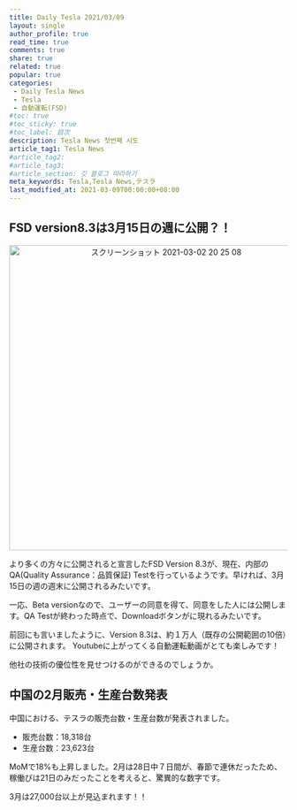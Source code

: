```yaml
---
title: Daily Tesla 2021/03/09
layout: single
author_profile: true
read_time: true
comments: true
share: true
related: true
popular: true
categories:
 - Daily Tesla News
 - Tesla
 - 自動運転(FSD)
#toc: true
#toc_sticky: true
#toc_label: 目次
description: Tesla News 첫번째 시도
article_tag1: Tesla News
#article_tag2:
#article_tag3:
#article_section: 깃 블로그 따라하기
meta_keywords: Tesla,Tesla News,テスラ
last_modified_at: 2021-03-09T00:00:00+08:00
---
```


## FSD version8.3は3月15日の週に公開？！

<center><img width="552" alt="スクリーンショット 2021-03-02 20 25 08" src="https://user-images.githubusercontent.com/78955983/110470435-2eda6a00-811e-11eb-9466-6a1ed91a9280.png"></center>

より多くの方々に公開されると宣言したFSD Version 8.3が、現在、内部のQA(Quality Assurance：品質保証) Testを行っているようです。早ければ、3月15日の週の週末に公開されるみたいです。

一応、Beta versionなので、ユーザーの同意を得て、同意をした人には公開します。QA Testが終わった時点で、Downloadボタンがに現れるみたいです。

前回にも言いましたように、Version 8.3は、約１万人（既存の公開範囲の10倍）に公開されます。
Youtubeに上がってくる自動運転動画がとても楽しみです！

他社の技術の優位性を見せつけるのができるのでしょうか。

## 中国の2月販売・生産台数発表

中国における、テスラの販売台数・生産台数が発表されました。
- 販売台数：18,318台
- 生産台数：23,623台

MoMで18%も上昇しました。2月は28日中７日間が、春節で連休だったため、稼働びは21日のみだったことを考えると、驚異的な数字です。

3月は27,000台以上が見込まれます！！

